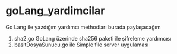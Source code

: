# goLang_yardimcilar
Go Lang ile yazdığım yardımcı methodları burada paylaşacağım 

1. sha2.go 	GoLang üzerinde sha256 paketi ile şifreleme yardımcısı
2. basitDosyaSunucu.go ile Simple file server uygulaması
